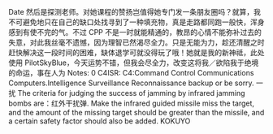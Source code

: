 Date 然后是探测老师。对她课程的赞扬岂值得她专门发一条朋友圈吗？就算，我不可避免地只在自己的缺口处找寻到了一种填充物，真是走路都同跑一般快，浑身感到有使不完的气。不过 CPP 不是一时就能精通的，教昂的心情不能弥补过去的失意，对此我丝毫不遗憾，因为理智已然渴尽全力。只是无能为力，趁还清醒之时赶快解决这一段时间的困难，缺体退学可就没得玩了哦！她就是我的新神祗，此处使用 PilotSkyBlue，今天运势不错，但我会尽全力，改变这将我／欲陷我于绝境的命运，事在人为 Notes: 0 C4ISR: C4:Command Control Communications Computers.Intelligence Surveillance Reconnaissance backup or be sorry. 一扰 The criteria for judging the success of jamming by infrared jamming bombs are：红外干扰弹. Make the infrared guided missile miss the target, and the amount of the missing target should be greater than the missile, and a certain safety factor should also be added. KOKUYO
